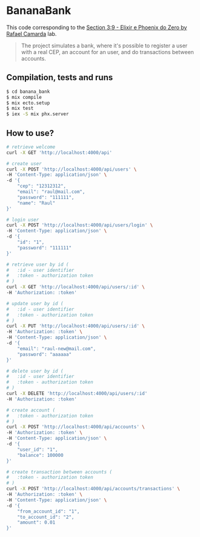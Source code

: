 # BananaBank

This code corresponding to the [Section 3:9 - Elixir e Phoenix do Zero by Rafael Camarda](https://www.udemy.com/course/elixir-e-phoenix-do-zero) lab.

> The project simulates a bank, where it's possible to register a user with a real CEP, an account for an user, and do transactions between accounts.

## Compilation, tests and runs

```bash
$ cd banana_bank
$ mix compile
$ mix ecto.setup
$ mix test
$ iex -S mix phx.server
```

## How to use?

```bash
# retrieve welcome
curl -X GET 'http://localhost:4000/api'

# create user
curl -X POST 'http://localhost:4000/api/users' \
-H 'Content-Type: application/json' \
-d '{
    "cep": "12312312",
    "email": "raul@mail.com",
    "password": "111111",
    "name": "Raul"
}'

# login user
curl -X POST 'http://localhost:4000/api/users/login' \
-H 'Content-Type: application/json' \
-d '{
    "id": "1",
    "password": "111111"
}'

# retrieve user by id (
#   :id - user identifier
#   :token - authorization token
# )
curl -X GET 'http://localhost:4000/api/users/:id' \
-H 'Authorization: :token'

# update user by id (
#   :id - user identifier
#   :token - authorization token
# )
curl -X PUT 'http://localhost:4000/api/users/:id' \
-H 'Authorization: :token' \
-H 'Content-Type: application/json' \
-d '{
    "email": "raul-new@mail.com",
    "password": "aaaaaa"
}'

# delete user by id (
#   :id - user identifier
#   :token - authorization token
# )
curl -X DELETE 'http://localhost:4000/api/users/:id'
-H 'Authorization: :token'

# create account (
#   :token - authorization token
# )
curl -X POST 'http://localhost:4000/api/accounts' \
-H 'Authorization: :token' \
-H 'Content-Type: application/json' \
-d '{
    "user_id": "1",
    "balance": 100000
}'

# create transaction between accounts (
#   :token - authorization token
# )
curl -X POST 'http://localhost:4000/api/accounts/transactions' \
-H 'Authorization: :token' \
-H 'Content-Type: application/json' \
-d '{
    "from_account_id": "1",
    "to_account_id": "2",
    "amount": 0.01
}'
```

